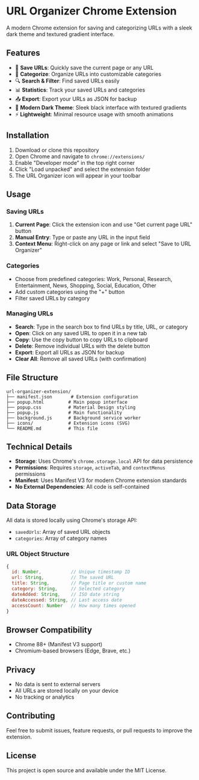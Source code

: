 # URL Organizer Chrome Extension

A modern Chrome extension for saving and categorizing URLs with a sleek dark theme and textured gradient interface.

## Features

- 🔖 **Save URLs**: Quickly save the current page or any URL
- 📂 **Categorize**: Organize URLs into customizable categories
- 🔍 **Search & Filter**: Find saved URLs easily
- 📊 **Statistics**: Track your saved URLs and categories
- 📤 **Export**: Export your URLs as JSON for backup
- 🎨 **Modern Dark Theme**: Sleek black interface with textured gradients
- ⚡ **Lightweight**: Minimal resource usage with smooth animations

## Installation

1. Download or clone this repository
2. Open Chrome and navigate to `chrome://extensions/`
3. Enable "Developer mode" in the top right corner
4. Click "Load unpacked" and select the extension folder
5. The URL Organizer icon will appear in your toolbar

## Usage

### Saving URLs

1. **Current Page**: Click the extension icon and use "Get current page URL" button
2. **Manual Entry**: Type or paste any URL in the input field
3. **Context Menu**: Right-click on any page or link and select "Save to URL Organizer"

### Categories

- Choose from predefined categories: Work, Personal, Research, Entertainment, News, Shopping, Social, Education, Other
- Add custom categories using the "+" button
- Filter saved URLs by category

### Managing URLs

- **Search**: Type in the search box to find URLs by title, URL, or category
- **Open**: Click on any saved URL to open it in a new tab
- **Copy**: Use the copy button to copy URLs to clipboard
- **Delete**: Remove individual URLs with the delete button
- **Export**: Export all URLs as JSON for backup
- **Clear All**: Remove all saved URLs (with confirmation)

## File Structure

```
url-organizer-extension/
├── manifest.json       # Extension configuration
├── popup.html         # Main popup interface
├── popup.css          # Material Design styling
├── popup.js           # Main functionality
├── background.js      # Background service worker
├── icons/             # Extension icons (SVG)
└── README.md          # This file
```

## Technical Details

- **Storage**: Uses Chrome's `chrome.storage.local` API for data persistence
- **Permissions**: Requires `storage`, `activeTab`, and `contextMenus` permissions
- **Manifest**: Uses Manifest V3 for modern Chrome extension standards
- **No External Dependencies**: All code is self-contained

## Data Storage

All data is stored locally using Chrome's storage API:
- `savedUrls`: Array of saved URL objects
- `categories`: Array of category names

### URL Object Structure

```javascript
{
  id: Number,           // Unique timestamp ID
  url: String,          // The saved URL
  title: String,        // Page title or custom name
  category: String,     // Selected category
  dateAdded: String,    // ISO date string
  dateAccessed: String, // Last access date
  accessCount: Number   // How many times opened
}
```

## Browser Compatibility

- Chrome 88+ (Manifest V3 support)
- Chromium-based browsers (Edge, Brave, etc.)

## Privacy

- No data is sent to external servers
- All URLs are stored locally on your device
- No tracking or analytics

## Contributing

Feel free to submit issues, feature requests, or pull requests to improve the extension.

## License

This project is open source and available under the MIT License.